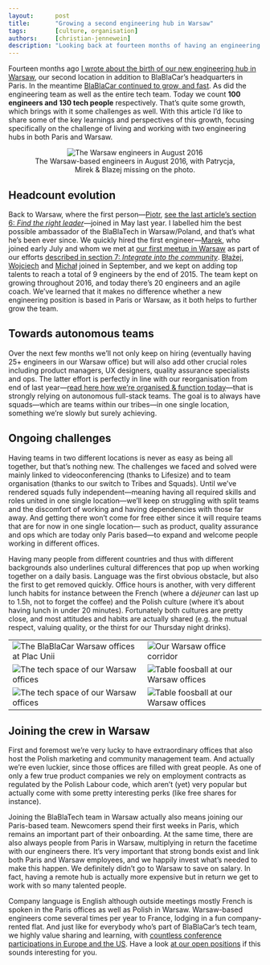 ```yaml
---
layout:      post
title:       "Growing a second engineering hub in Warsaw"
tags:        [culture, organisation]
authors:     [christian-jennewein]
description: "Looking back at fourteen months of having an engineering team in Warsaw, sharing learnings & perspectives."
---
```


Fourteen months ago [I wrote about the birth of our new engineering hub in Warsaw](/blog/how-we-started-building-a-second-engineering-hub-in-10-steps), our second location in addition to BlaBlaCar’s headquarters in Paris. In the meantime [BlaBlaCar continued to grow, and fast](https://www.blablacar.co.uk/about-us). As did the engineering team as well as the entire tech team. Today we count **100 engineers and 130 tech people** respectively. That’s quite some growth, which brings with it some challenges as well. With this article I’d like to share some of the key learnings and perspectives of this growth, focusing specifically on the challenge of living and working with two engineering hubs in both Paris and Warsaw.

<figure style="text-align:center;">
  <img src="/images/2016-08-31-growing_a_second_engineering_hub_in_warsaw/warsaw_engineers_august_2016.jpg" class="block" alt="The Warsaw engineers in August 2016" />
  <figcaption class="img-caption">
    The Warsaw-based engineers in August 2016, with Patrycja, Mirek & Blazej missing on the photo.
  </figcaption>
</figure>

## Headcount evolution
Back to Warsaw, where the first person—[Piotr](/authors/#author-piotr-zarowny), [see the last article’s section 6: *Find the right leader*](/blog/how-we-started-building-a-second-engineering-hub-in-10-steps)—joined in May last year. I labelled him the best possible ambassador of the BlaBlaTech in Warsaw/Poland, and that’s what he’s been ever since. We quickly hired the first engineer—[Marek](/authors/#author-marek-ruszczyk), who joined early July and whom we met at [our first meetup in Warsaw](http://www.meetup.com/fr-FR/BlaBlaCar-Warsaw-Tech-Group/events/221522452/?eventId=221522452) as part of our efforts [described in section 7: *Integrate into the community*](/blog/how-we-started-building-a-second-engineering-hub-in-10-steps). [Błażej](/authors/#author-blazej-kraszewski), [Wojciech](/authors/#author-wojciech-wiktorowicz) and [Michał](/authors/#author-michal-fikus) joined in September, and we kept on adding top talents to reach a total of 9 engineers by the end of 2015. The team kept on growing throughout 2016, and today there’s 20 engineers and an agile coach. We’ve learned that it makes no difference whether a new engineering position is based in Paris or Warsaw, as it both helps to further grow the team.

## Towards autonomous teams
Over the next few months we’ll not only keep on hiring (eventually having 25+ engineers in our Warsaw office) but will also add other crucial roles including product managers, UX designers, quality assurance specialists and ops. The latter effort is perfectly in line with our reorganisation from end of last year—[read here how we’re organised & function today](/blog/blablanatomy)—that is strongly relying on autonomous full-stack teams. The goal is to always have squads—which are teams within our tribes—in one single location, something we’re slowly but surely achieving.

## Ongoing challenges
Having teams in two different locations is never as easy as being all together, but that’s nothing new. The challenges we faced and solved were mainly linked to videoconferencing (thanks to Lifesize) and to team organisation (thanks to our switch to Tribes and Squads). Until we’ve rendered squads fully independent—meaning having all required skills and roles united in one single location—we’ll keep on struggling with split teams and the discomfort of  working and having dependencies with those far away. And getting there won’t come for free either since it will require teams that are for now in one single location— such as product, quality assurance and ops which are today only Paris based—to expand and welcome people working in different offices. 

Having many people from different countries and thus with different backgrounds also underlines cultural differences that pop up when working together on a daily basis. Language was the first obvious obstacle, but also the first to get removed quickly. Office hours is another, with very different lunch habits for instance between the French (where a *déjeuner* can last up to 1.5h, not to forget the coffee) and the Polish culture (where it’s about having lunch in under 20 minutes). Fortunately both cultures are pretty close, and most attitudes and habits are actually shared (e.g. the mutual respect, valuing quality, or the thirst for our Thursday night drinks). 

<div class="table-responsive">
  <table class="table">
    <tr>
        <td><img src="/images/2016-08-31-growing_a_second_engineering_hub_in_warsaw/warsaw_office_outside.jpg" alt="The BlaBlaCar Warsaw offices at Plac Unii" /></td>
        <td><img src="/images/2016-08-31-growing_a_second_engineering_hub_in_warsaw/warsaw_office_tech_space.jpg" alt="Our Warsaw office corridor" /></td>
    </tr>
    <tr>
        <td><img src="/images/2016-08-31-growing_a_second_engineering_hub_in_warsaw/warsaw_office_hammock.jpg" alt="The tech space of our Warsaw offices" /></td>
        <td><img src="/images/2016-08-31-growing_a_second_engineering_hub_in_warsaw/warsaw_office_conference_dog.jpg" alt="Table foosball at our Warsaw offices" /></td>
    </tr>
    <tr>
        <td><img src="/images/2016-08-31-growing_a_second_engineering_hub_in_warsaw/warsaw_office_welcome.jpg" alt="The tech space of our Warsaw offices" /></td>
        <td><img src="/images/2016-08-31-growing_a_second_engineering_hub_in_warsaw/warsaw_office_values.jpg" alt="Table foosball at our Warsaw offices" /></td>
    </tr>
 </table>
</div> 

## Joining the crew in Warsaw
First and foremost we’re very lucky to have extraordinary offices that also host the Polish marketing and community management team. And actually we’re even luckier, since those offices are filled with great people. As one of only a few true product companies we rely on employment contracts as regulated by the Polish Labour code, which aren’t (yet) very popular but actually come with some pretty interesting perks (like free shares for instance).

Joining the BlaBlaTech team in Warsaw actually also means joining our Paris-based team. Newcomers spend their first weeks in Paris, which remains an important part of their onboarding. At the same time, there are also always people from Paris in Warsaw, multiplying in return the facetime with our engineers there. It’s very important that strong bonds exist and link both Paris and Warsaw employees, and we happily invest what’s needed to make this happen. We definitely didn’t go to Warsaw to save on salary. In fact, having a remote hub is actually more expensive but in return we get to work with so many talented people.

Company language is English although outside meetings mostly French is spoken in the Paris offices as well as Polish in Warsaw. Warsaw-based engineers come several times per year to France, lodging in a fun company-rented flat. And just like for everybody who’s part of BlaBlaCar’s tech team, we highly value sharing and learning, with [countless conference participations in Europe and the US](/blog/share-more-learn-more-in-2015). Have a look [at our open positions](https://www.blablacar.pl/blog/praca) if this sounds interesting for you.